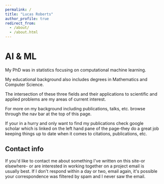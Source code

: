 ```yaml
---
permalink: /
title: "Lucas Roberts"
author_profile: true
redirect_from: 
  - /about/
  - /about.html
---
```


AI & ML
======
My PhD was in statistics focusing on computational machine learning.

My educational background also includes degrees in Mathematics and Computer Science.

The intersection of these three fields and their applications to scientific and
applied problems are my areas of current interest.

For more on my background including publications, talks, etc. browse through
the nav bar at the top of this page.

If your in a hurry and only want to find my publications check google scholar
which is linked on the left hand pane of the page-they do a great job keeping
things up to date when it comes to citations, publications, etc.


Contact info
------

If you'd like to contact me about something I've written on this site-or elsewhere-
or are interested in working together on a project
email is usually best. If I don't respond within a day or two, email again, it's
possible your correspondence was filtered by spam and I never saw the email.
